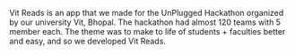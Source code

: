 

Vit Reads is an app that we made for the UnPlugged Hackathon organized by our university Vit, Bhopal. The hackathon had almost 120 teams with 5 member each. The theme was to make to life of students + faculties better and easy, and so we developed Vit Reads. 
